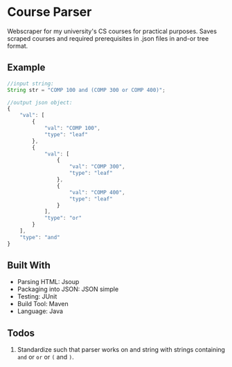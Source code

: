 # Course Parser

Webscraper for my university's CS courses for practical purposes. Saves scraped courses and required prerequisites in .json files in and-or tree format.

## Example

```java
//input string:
String str = "COMP 100 and (COMP 300 or COMP 400)";
```

```javascript
//output json object:
{
    "val": [
        {
            "val": "COMP 100", 
            "type": "leaf"
        },
        {
            "val": [
                {
                    "val": "COMP 300", 
                    "type": "leaf"
                },
                {
                    "val": "COMP 400", 
                    "type": "leaf"
                }
            ],
            "type": "or"
        }
    ],
    "type": "and"
}
```

## Built With

* Parsing HTML: Jsoup
* Packaging into JSON: JSON simple
* Testing: JUnit
* Build Tool: Maven
* Language: Java

## Todos

1. Standardize such that parser works on and string with strings containing `and` or `or` or `(` and `)`.